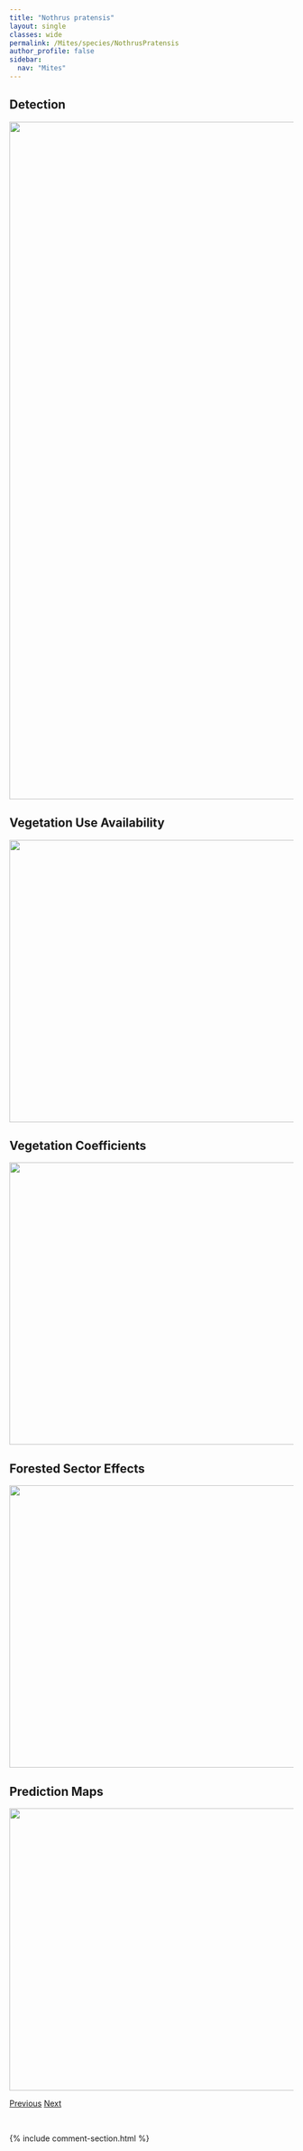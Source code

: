 ```yaml
---
title: "Nothrus pratensis"
layout: single
classes: wide
permalink: /Mites/species/NothrusPratensis
author_profile: false
sidebar:
  nav: "Mites"
---
```


<h2>Detection</h2>

<a href="https://drive.google.com/uc?export=view&id=1kRkQfKGfEmNgQmeFU-NA2pH2uGYEKY-F">
<img src="https://drive.google.com/uc?export=view&id=1kRkQfKGfEmNgQmeFU-NA2pH2uGYEKY-F" height = "1200" width = "800">
</a>


<h2>Vegetation Use Availability</h2>

<a href="https://drive.google.com/uc?export=view&id=1Kg_m82LN8Kz49GKjEYg-LHwWpdkzALd4">
<img src="https://drive.google.com/uc?export=view&id=1Kg_m82LN8Kz49GKjEYg-LHwWpdkzALd4" height = "500" width = "1000">
</a>


<h2>Vegetation Coefficients</h2>

<a href="https://drive.google.com/uc?export=view&id=1L2ZYRB_X2h__rqTNR44l0sPo35c2bjZA">
<img src="https://drive.google.com/uc?export=view&id=1L2ZYRB_X2h__rqTNR44l0sPo35c2bjZA" height = "500" width = "1000">
</a>


<h2>Forested Sector Effects</h2>

<a href="https://drive.google.com/uc?export=view&id=1K-qWrMIzo7j6iAC2r1jWYMyqe1YZJsgI">
<img src="https://drive.google.com/uc?export=view&id=1K-qWrMIzo7j6iAC2r1jWYMyqe1YZJsgI" height = "500" width = "1000">
</a>


<h2>Prediction Maps</h2>

<a href="https://drive.google.com/uc?export=view&id=182sM0Y6Ta07Emc7_DMh43_9fy4HJU6B7">
<img src="https://drive.google.com/uc?export=view&id=182sM0Y6Ta07Emc7_DMh43_9fy4HJU6B7" height = "500" width = "1000">
</a>


<a href="/DevelopmentWebsite/Mites/species/NothrusParvus" class="pagination--pager" title="Nothrus parvus">Previous</a> <a href="/DevelopmentWebsite/Mites/species/NothrusSpBDEW" class="pagination--pager" title="Nothrus sp. B DEW">Next</a>

<p>&nbsp;</p>

{% include comment-section.html %}
